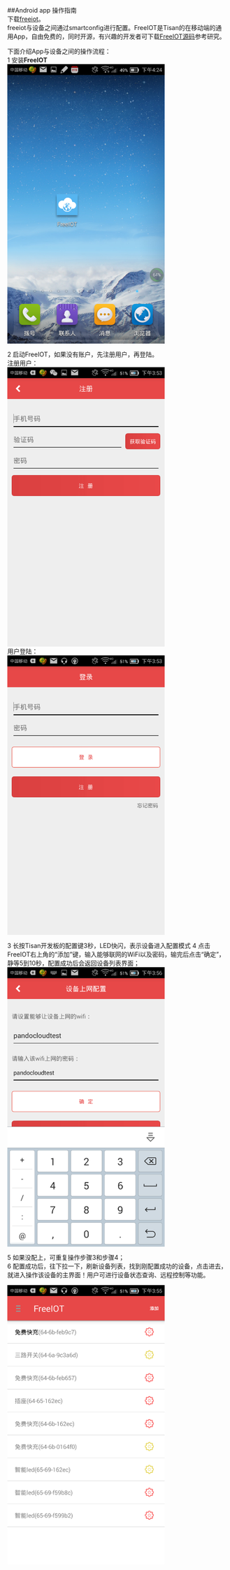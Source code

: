 
##Android app 操作指南  
下载[freeiot](http://www.wandoujia.com/apps/com.pandocloud.freeiot)。  
freeiot与设备之间通过smartconfig进行配置。FreeIOT是Tisan的在移动端的通用App，自由免费的，同时开源，有兴趣的开发者可下载[FreeIOT源码](https://github.com/PandoCloud/freeiot-android)参考研究。  

   
下面介绍App与设备之间的操作流程：   
1 安装**FreeIOT**  
<img src="Image/app_0.png" width = "360" height = "640" alt="安装FreeIoT结束" align=center />    
  
2 启动FreeIOT，如果没有账户，先注册用户，再登陆。  
注册用户：     
<img src="Image/app_regit.png" width = "360" height = "640" alt="FreeIoT注册用户" align=center />  
用户登陆：    
<img src="Image/app_login.png" width = "360" height = "640" alt="FreeIoT登陆" align=center />  
    
3 长按Tisan开发板的配置键3秒，LED快闪，表示设备进入配置模式 
4 点击FreeIOT右上角的“添加”键，输入能够联网的WiFi以及密码，输完后点击“确定”，静等5到10秒，配置成功后会返回设备列表界面；  
<img src="Image/app_config.png" width = "360" height = "640" alt="FreeIoT登陆" align=center />  
  
5 如果没配上，可重复操作步骤3和步骤4；  
6 配置成功后，往下拉一下，刷新设备列表，找到刚配置成功的设备，点击进去，就进入操作该设备的主界面！用户可进行设备状态查询、远程控制等功能。   

<img src="Image/app_main.png" width = "360" height = "640" alt="FreeIoT登陆" align=center />   


